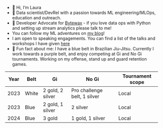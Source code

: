 - 👋 Hi, I’m Laura
- 👀 Data scientist/DevRel with a passion towards ML engineering/MLOps, education and outreach. 
- 🤗 Developer Advocate for [Bytewax](https://bytewax.io/) - if you love data ops with Python and setting up stream analytics please talk to me!
 - You can follow my ML adventures on [my blog](https://lfunderburk.github.io/)!
- I am open to speaking engagements. You can find a list of the talks and workshops I have given [here](https://lfunderburk.github.io/#speaking)
- 🥋 Fun fact about me: I have a blue belt in Brazilian Jiu-Jitsu. Currently I work towards a purple belt, and enjoy competing at Gi and No Gi tournaments. Working on my offense, stand up and guard retention games. 


| Year | Belt | Gi | No Gi| Tournament scope| 
|-|-|-|-|-|
| 2023| White | 2 gold, 2 silver| Pro challenge belt, 1 silver| Local|
| 2023| Blue | 2 gold, 1 silver | 2 silver | Local |
| 2024| Blue | 3 gold | 1 gold, 1 silver | Local

